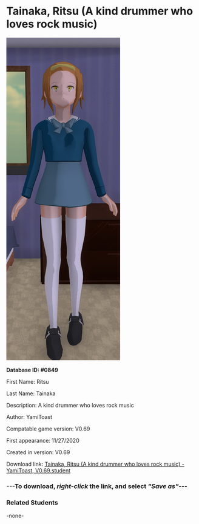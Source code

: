 # Tainaka, Ritsu (A kind drummer who loves rock music)

<img src="../../Files/Images/Tainaka, Ritsu (A kind drummer who loves rock music).png" title="Tainaka, Ritsu (A kind drummer who loves rock music) - YamiToast, V0.69">

**Database ID: #0849**

First Name: Ritsu

Last Name: Tainaka

Description: A kind drummer who loves rock music

Author: YamiToast

Compatable game version: V0.69

First appearance: 11/27/2020

Created in version: V0.69

Download link: <a href="https://raw.githubusercontent.com/Arbiter1223/Daigaku-Gurashi-Custom-Students/master/Files/Student%20Files/Tainaka%2C%20Ritsu%20(A%20kind%20drummer%20who%20loves%20rock%20music)%20-%20YamiToast%2C%20V0.69.student">Tainaka, Ritsu (A kind drummer who loves rock music) - YamiToast, V0.69.student</a>

### ---**To download, _right-click_ the link, and select _"Save as"_**---

### Related Students

-none-
